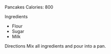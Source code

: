 Pancakes
Calories: 800

Ingredients
 - Flour
 - Sugar
 - Milk

Directions
Mix all ingredients and pour into a pan.

